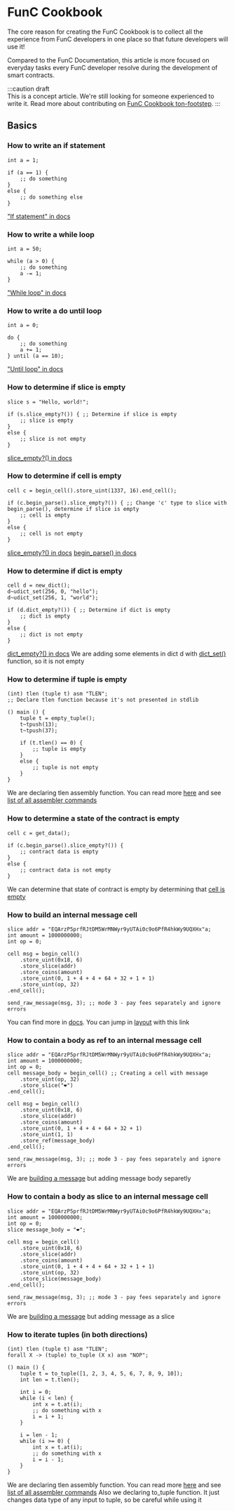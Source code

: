 # FunC Cookbook

The core reason for creating the FunC Cookbook is to collect all the experience from FunC developers in one place so that future developers will use it!

Compared to the FunC Documentation, this article is more focused on everyday tasks every FunC developer resolve during the development of smart contracts.

:::caution draft   
This is a concept article. We're still looking for someone experienced to write it. Read more about contributing on [FunC Cookbook ton-footstep](https://github.com/ton-society/ton-footsteps/issues/10).
:::

## Basics
### How to write an if statement
```func
int a = 1;

if (a == 1) {
    ;; do something
}
else {
    ;; do something else
}
```
["If statement" in docs](https://ton.org/docs/develop/func/statements#if-statements)

### How to write a while loop
```func
int a = 50;

while (a > 0) {
    ;; do something
    a -= 1;
}
```
["While loop" in docs](https://ton.org/docs/develop/func/statements#while-loop)

### How to write a do until loop
```func 
int a = 0;

do {
    ;; do something
    a += 1;
} until (a == 10);
```
["Until loop" in docs](https://ton.org/docs/develop/func/statements#until-loop)

### How to determine if slice is empty
```func 
slice s = "Hello, world!";

if (s.slice_empty?()) { ;; Determine if slice is empty
    ;; slice is empty
}
else {
    ;; slice is not empty
}
```
[slice_empty?() in docs](https://ton.org/docs/develop/func/stdlib#slice_empty)

### How to determine if cell is empty
```func
cell c = begin_cell().store_uint(1337, 16).end_cell();

if (c.begin_parse().slice_empty?()) { ;; Change 'c' type to slice with begin_parse(), determine if slice is empty
    ;; cell is empty
}
else {
    ;; cell is not empty
}
```
[slice_empty?() in docs](https://ton.org/docs/develop/func/stdlib#slice_empty)
[begin_parse() in docs](https://ton.org/docs/develop/func/stdlib#begin_parse)

### How to determine if dict is empty
```func
cell d = new_dict();
d~udict_set(256, 0, "hello");
d~udict_set(256, 1, "world");

if (d.dict_empty?()) { ;; Determine if dict is empty
    ;; dict is empty
}
else {
    ;; dict is not empty
}
```
[dict_empty?() in docs](https://ton.org/docs/develop/func/stdlib#dict_empty)
We are adding some elements in dict d with [dict_set()](https://ton.org/docs/develop/func/stdlib/#dict_set) function, so it is not empty

### How to determine if tuple is empty
```func
(int) tlen (tuple t) asm "TLEN";
;; Declare tlen function because it's not presented in stdlib

() main () {
    tuple t = empty_tuple();
    t~tpush(13);
    t~tpush(37);

    if (t.tlen() == 0) {
        ;; tuple is empty
    }
    else {
        ;; tuple is not empty
    }
}
```
We are declaring tlen assembly function. You can read more [here](https://ton.org/docs/develop/func/functions#assembler-function-body-definition) and see [list of all assembler commands](https://ton.org/docs/learn/tvm-instructions/instructions)


### How to determine a state of the contract is empty
```func
cell c = get_data();

if (c.begin_parse().slice_empty?()) {
    ;; contract data is empty
}
else {
    ;; contract data is not empty
}
```
We can determine that state of contract is empty by determining that [cell is empty](https://ton.org/docs/develop/func/cookbook#how-to-determine-if-cell-is-empty)

### How to build an internal message cell
```func
slice addr = "EQArzP5prfRJtDM5WrMNWyr9yUTAi0c9o6PfR4hkWy9UQXHx"a;
int amount = 1000000000;
int op = 0;

cell msg = begin_cell()
    .store_uint(0x18, 6)
    .store_slice(addr)
    .store_coins(amount)
    .store_uint(0, 1 + 4 + 4 + 64 + 32 + 1 + 1)
    .store_uint(op, 32)
.end_cell();

send_raw_message(msg, 3); ;; mode 3 - pay fees separately and ignore errors 
```
You can find more in [docs](https://ton.org/docs/develop/smart-contracts/messages). You can jump in [layout](https://ton.org/docs/develop/smart-contracts/messages#message-layout) with this link

### How to contain a body as ref to an internal message cell
```func
slice addr = "EQArzP5prfRJtDM5WrMNWyr9yUTAi0c9o6PfR4hkWy9UQXHx"a;
int amount = 1000000000;
int op = 0;
cell message_body = begin_cell() ;; Creating a cell with message
    .store_uint(op, 32)
    .store_slice("❤")
.end_cell();
    
cell msg = begin_cell()
    .store_uint(0x18, 6)
    .store_slice(addr)
    .store_coins(amount)
    .store_uint(0, 1 + 4 + 4 + 64 + 32 + 1)
    .store_uint(1, 1)
    .store_ref(message_body)
.end_cell();

send_raw_message(msg, 3); ;; mode 3 - pay fees separately and ignore errors 
```
We are [building a message](https://ton.org/docs/develop/func/cookbook#how-to-build-an-internal-message-cell) but adding message body separetly

### How to contain a body as slice to an internal message cell
```func 
slice addr = "EQArzP5prfRJtDM5WrMNWyr9yUTAi0c9o6PfR4hkWy9UQXHx"a;
int amount = 1000000000;
int op = 0;
slice message_body = "❤"; 

cell msg = begin_cell()
    .store_uint(0x18, 6)
    .store_slice(addr)
    .store_coins(amount)
    .store_uint(0, 1 + 4 + 4 + 64 + 32 + 1 + 1)
    .store_uint(op, 32)
    .store_slice(message_body)
.end_cell();

send_raw_message(msg, 3); ;; mode 3 - pay fees separately and ignore errors 
```
We are [building a message](https://ton.org/docs/develop/func/cookbook#how-to-build-an-internal-message-cell) but adding message as a slice

### How to iterate tuples (in both directions)
```func
(int) tlen (tuple t) asm "TLEN";
forall X -> (tuple) to_tuple (X x) asm "NOP";

() main () {
    tuple t = to_tuple([1, 2, 3, 4, 5, 6, 7, 8, 9, 10]);
    int len = t.tlen();
    
    int i = 0;
    while (i < len) {
        int x = t.at(i);
        ;; do something with x
        i = i + 1;
    }

    i = len - 1;
    while (i >= 0) {
        int x = t.at(i);
        ;; do something with x
        i = i - 1;
    }
}
```
We are declaring tlen assembly function. You can read more [here](https://ton.org/docs/develop/func/functions#assembler-function-body-definition) and see [list of all assembler commands](https://ton.org/docs/learn/tvm-instructions/instructions)
Also we declaring to_tuple function. It just changes data type of any input to tuple, so be careful while using it
